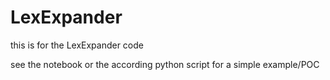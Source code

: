 # LexExpander

this is for the LexExpander code

see the notebook or the according python script for a simple example/POC
